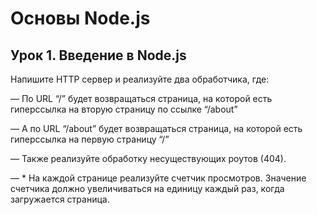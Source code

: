 # Основы Node.js

## Урок 1. Введение в Node.js

Напишите HTTP сервер и реализуйте два обработчика, где:

— По URL “/” будет возвращаться страница, на которой есть гиперссылка на вторую страницу по ссылке “/about”

— А по URL “/about” будет возвращаться страница, на которой есть гиперссылка на первую страницу “/”

— Также реализуйте обработку несуществующих роутов (404).

— * На каждой странице реализуйте счетчик просмотров. Значение счетчика должно увеличиваться на единицу каждый раз, когда загружается страница.
